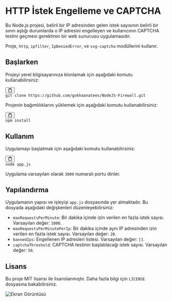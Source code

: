 <h1>HTTP İstek Engelleme ve CAPTCHA</h1><p>Bu Node.js projesi, belirli bir IP adresinden gelen istek sayısının belirli bir sınırı aştığı durumlarda o IP adresini engelleyen ve kullanıcının CAPTCHA testini geçmesi gerektiren bir web sunucusu uygulamasıdır.</p><p>Proje, <code>http</code>, <code>ipfilter</code>, <code>IpDeniedError</code>, ve <code>svg-captcha</code> modüllerini kullanır.</p><h2>Başlarken</h2><p>Projeyi yerel bilgisayarınıza klonlamak için aşağıdaki komutu kullanabilirsiniz:</p><pre class=""><div class="bg-black rounded-md mb-4"><div class="flex items-center relative text-gray-200 bg-gray-800 px-4 py-2 text-xs font-sans justify-between rounded-t-md"><button class="flex ml-auto gap-2"><svg stroke="currentColor" fill="none" stroke-width="2" viewBox="0 0 24 24" stroke-linecap="round" stroke-linejoin="round" class="h-4 w-4" height="1em" width="1em" xmlns="http://www.w3.org/2000/svg"><path d="M16 4h2a2 2 0 0 1 2 2v14a2 2 0 0 1-2 2H6a2 2 0 0 1-2-2V6a2 2 0 0 1 2-2h2"></path><rect x="8" y="2" width="8" height="4" rx="1" ry="1"></rect></svg></button></div><div class="p-4 overflow-y-auto"><code class="!whitespace-pre hljs language-sh">git <span class="hljs-built_in">clone</span> https://github.com/gokhaanatees/NodeJS-Firewall.git
</code></div></div></pre><p>Projenin bağımlılıklarını yüklemek için aşağıdaki komutu kullanabilirsiniz:</p><pre class=""><div class="bg-black rounded-md mb-4"><div class="flex items-center relative text-gray-200 bg-gray-800 px-4 py-2 text-xs font-sans justify-between rounded-t-md"><button class="flex ml-auto gap-2"><svg stroke="currentColor" fill="none" stroke-width="2" viewBox="0 0 24 24" stroke-linecap="round" stroke-linejoin="round" class="h-4 w-4" height="1em" width="1em" xmlns="http://www.w3.org/2000/svg"><path d="M16 4h2a2 2 0 0 1 2 2v14a2 2 0 0 1-2 2H6a2 2 0 0 1-2-2V6a2 2 0 0 1 2-2h2"></path><rect x="8" y="2" width="8" height="4" rx="1" ry="1"></rect></svg></div><div class="p-4 overflow-y-auto"><code class="!whitespace-pre hljs language-sh">npm install
</code></div></div></pre><h2>Kullanım</h2><p>Uygulamayı başlatmak için aşağıdaki komutu kullanabilirsiniz:</p><pre class=""><div class="bg-black rounded-md mb-4"><div class="flex items-center relative text-gray-200 bg-gray-800 px-4 py-2 text-xs font-sans justify-between rounded-t-md"><button class="flex ml-auto gap-2"><svg stroke="currentColor" fill="none" stroke-width="2" viewBox="0 0 24 24" stroke-linecap="round" stroke-linejoin="round" class="h-4 w-4" height="1em" width="1em" xmlns="http://www.w3.org/2000/svg"><path d="M16 4h2a2 2 0 0 1 2 2v14a2 2 0 0 1-2 2H6a2 2 0 0 1-2-2V6a2 2 0 0 1 2-2h2"></path><rect x="8" y="2" width="8" height="4" rx="1" ry="1"></rect></svg></button></div><div class="p-4 overflow-y-auto"><code class="!whitespace-pre hljs language-sh">node app.js
</code></div></div></pre><p>Uygulama varsayılan olarak <code>3000</code> numaralı portu dinler.</p><h2>Yapılandırma</h2><p>Uygulamanın yapısı ve işleyişi <code>app.js</code> dosyasında yer almaktadır. Bu dosyada aşağıdaki değişkenleri düzenleyebilirsiniz:</p><ul><li><code>maxRequestsPerMinute</code>: Bir dakika içinde izin verilen en fazla istek sayısı. Varsayılan değer: <code>1000</code>.</li><li><code>maxRequestsPerMinutePerIp</code>: Bir dakika içinde aynı IP adresinden izin verilen en fazla istek sayısı. Varsayılan değer: <code>20</code>.</li><li><code>bannedIps</code>: Engellenen IP adresleri listesi. Varsayılan değer: <code>[]</code>.</li><li><code>captchaThreshold</code>: CAPTCHA testinin başlatılacağı istek sayısı. Varsayılan değer: <code>50</code>.</li></ul><h2>Lisans</h2><p>Bu proje MIT lisansı ile lisanslanmıştır. Daha fazla bilgi için <code>LICENSE</code> dosyasına bakabilirsiniz.</p><p><img src="https://static.javatpoint.com/tutorial/firewall/images/what-is-firewall-2.png" alt="Ekran Görüntüsü">
